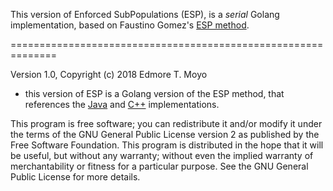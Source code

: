 This version of Enforced SubPopulations (ESP), is a _serial_ Golang implementation, based on Faustino Gomez's
[ESP method](http://nn.cs.utexas.edu/?finless-rocket).

==============================================================

Version 1.0, Copyright (c) 2018 Edmore T. Moyo

- this version of ESP is a Golang version of the ESP method, that references the [Java](http://nn.cs.utexas.edu/?espjava) and [C++](http://nn.cs.utexas.edu/?esp) implementations.

This program is free software; you can redistribute it and/or modify it
under the terms of the GNU General Public License version 2 as published
by the Free Software Foundation. This program is distributed in the hope
that it will be useful, but without any warranty; without even the
implied warranty of merchantability or fitness for a particular purpose.
See the GNU General Public License for more details.
